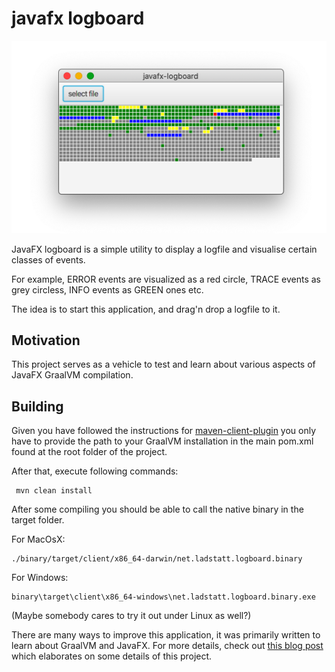 # javafx logboard

![Screenshot](screenshot.png)

JavaFX logboard is a simple utility to display a logfile and visualise certain classes of events. 

For example, ERROR events are visualized as a red circle, TRACE events as grey circless, INFO events as GREEN ones etc. 

The idea is to start this application, and drag'n drop a logfile to it.

## Motivation

This project serves as a vehicle to test and learn about various aspects of JavaFX GraalVM compilation.


## Building

Given you have followed the instructions for [maven-client-plugin](https://github.com/gluonhq/client-maven-plugin) you only have to provide the path to your GraalVM installation in the main pom.xml found at the root folder of the project.

After that, execute following commands:

     mvn clean install
     
After some compiling you should be able to call the native binary in the target folder.

For MacOsX:

    ./binary/target/client/x86_64-darwin/net.ladstatt.logboard.binary
    
For Windows:
    
    binary\target\client\x86_64-windows\net.ladstatt.logboard.binary.exe
    
(Maybe somebody cares to try it out under Linux as well?)

There are many ways to improve this application, it was primarily written to learn about GraalVM and JavaFX. For more details, check out [this blog post](https://ladstatt.blogspot.com/2020/10/compile-scala-javafx-application-with.html) which elaborates on some details of this project. 
     